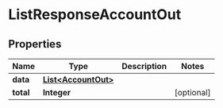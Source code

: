 

# ListResponseAccountOut


## Properties

Name | Type | Description | Notes
------------ | ------------- | ------------- | -------------
**data** | [**List&lt;AccountOut&gt;**](AccountOut.md) |  | 
**total** | **Integer** |  |  [optional]



